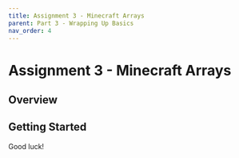 ```yaml
---
title: Assignment 3 - Minecraft Arrays
parent: Part 3 - Wrapping Up Basics
nav_order: 4
---
```


# Assignment 3 - Minecraft Arrays

## Overview

## Getting Started

Good luck!
